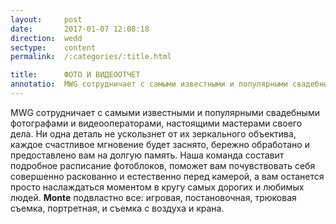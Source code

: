 ```yaml
---
layout:     post
date:       2017-01-07 12:08:18
direction:  wedd
sectype:    content
permalink:  /:categories/:title.html

title:      ФОТО И ВИДЕООТЧЕТ     
annotatio:  MWG сотрудничает с самыми известными и популярными свадебными фотографами и видеооператорами, настоящими мастерами своего дела. Ни одна деталь не ускользнет от их зеркального объектива, каждое счастливое мгновение будет заснято, бережно обработано и предоставлено вам на долгую память. Наша команда составит подробное расписание фотоблоков, поможет вам почувствовать себя совершенно раскованно и естественно перед камерой, а вам останется просто наслаждаться моментом в кругу самых дорогих и любимых людей. Monte подвластно все!
---
```


MWG сотрудничает с самыми известными и популярными свадебными фотографами и видеооператорами, настоящими мастерами своего дела. Ни одна деталь не ускользнет от их зеркального объектива, каждое счастливое мгновение будет заснято, бережно обработано и предоставлено вам на долгую память. Наша команда составит подробное расписание фотоблоков, поможет вам почувствовать себя совершенно раскованно и естественно перед камерой, а вам останется просто наслаждаться моментом в кругу самых дорогих и любимых людей. __Monte__ подвластно все: игровая, постановочная, трюковая съемка, портретная, и съемка с воздуха и крана. 